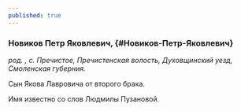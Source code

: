 ```yaml
---
published: true
---
```


### Новиков Петр Яковлевич,  {#Новиков-Петр-Яковлевич}

_род. , с. Пречистое, Пречистенская волость, Духовщинский уезд, Смоленская губерния._



Сын Якова Лавровича от второго брака.

Имя известно со слов Людмилы Пузановой.

        
